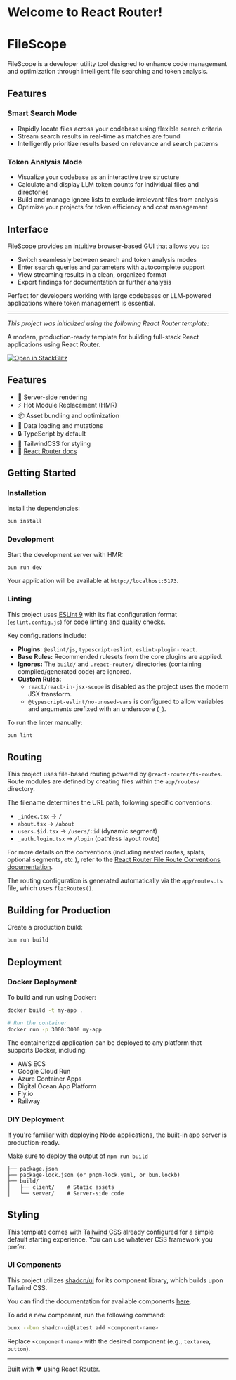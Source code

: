 # Welcome to React Router!

# FileScope

FileScope is a developer utility tool designed to enhance code management and optimization through intelligent file searching and token analysis.

## Features

### Smart Search Mode
- Rapidly locate files across your codebase using flexible search criteria
- Stream search results in real-time as matches are found
- Intelligently prioritize results based on relevance and search patterns

### Token Analysis Mode
- Visualize your codebase as an interactive tree structure
- Calculate and display LLM token counts for individual files and directories
- Build and manage ignore lists to exclude irrelevant files from analysis
- Optimize your projects for token efficiency and cost management

## Interface
FileScope provides an intuitive browser-based GUI that allows you to:
- Switch seamlessly between search and token analysis modes
- Enter search queries and parameters with autocomplete support
- View streaming results in a clean, organized format
- Export findings for documentation or further analysis

Perfect for developers working with large codebases or LLM-powered applications where token management is essential.

---
*This project was initialized using the following React Router template:*

A modern, production-ready template for building full-stack React applications using React Router.

[![Open in StackBlitz](https://developer.stackblitz.com/img/open_in_stackblitz.svg)](https://stackblitz.com/github/remix-run/react-router-templates/tree/main/default)

## Features

- 🚀 Server-side rendering
- ⚡️ Hot Module Replacement (HMR)
- 📦 Asset bundling and optimization
- 🔄 Data loading and mutations
- 🔒 TypeScript by default
- 🎉 TailwindCSS for styling
- 📖 [React Router docs](https://reactrouter.com/)

## Getting Started

### Installation

Install the dependencies:

```bash
bun install
```

### Development

Start the development server with HMR:

```bash
bun run dev
```

Your application will be available at `http://localhost:5173`.

### Linting

This project uses [ESLint 9](https://eslint.org/docs/latest/use/configure/configuration-files-new) with its flat configuration format (`eslint.config.js`) for code linting and quality checks.

Key configurations include:
- **Plugins:** `@eslint/js`, `typescript-eslint`, `eslint-plugin-react`.
- **Base Rules:** Recommended rulesets from the core plugins are applied.
- **Ignores:** The `build/` and `.react-router/` directories (containing compiled/generated code) are ignored.
- **Custom Rules:**
    - `react/react-in-jsx-scope` is disabled as the project uses the modern JSX transform.
    - `@typescript-eslint/no-unused-vars` is configured to allow variables and arguments prefixed with an underscore (`_`).

To run the linter manually:

```bash
bun lint
```

## Routing

This project uses file-based routing powered by `@react-router/fs-routes`. Route modules are defined by creating files within the `app/routes/` directory.

The filename determines the URL path, following specific conventions:
- `_index.tsx` -> `/`
- `about.tsx` -> `/about`
- `users.$id.tsx` -> `/users/:id` (dynamic segment)
- `_auth.login.tsx` -> `/login` (pathless layout route)

For more details on the conventions (including nested routes, splats, optional segments, etc.), refer to the [React Router File Route Conventions documentation](https://reactrouter.com/how-to/file-route-conventions).

The routing configuration is generated automatically via the `app/routes.ts` file, which uses `flatRoutes()`.

## Building for Production

Create a production build:

```bash
bun run build
```

## Deployment

### Docker Deployment

To build and run using Docker:

```bash
docker build -t my-app .

# Run the container
docker run -p 3000:3000 my-app
```

The containerized application can be deployed to any platform that supports Docker, including:

- AWS ECS
- Google Cloud Run
- Azure Container Apps
- Digital Ocean App Platform
- Fly.io
- Railway

### DIY Deployment

If you're familiar with deploying Node applications, the built-in app server is production-ready.

Make sure to deploy the output of `npm run build`

```
├── package.json
├── package-lock.json (or pnpm-lock.yaml, or bun.lockb)
├── build/
│   ├── client/    # Static assets
│   └── server/    # Server-side code
```

## Styling

This template comes with [Tailwind CSS](https://tailwindcss.com/) already configured for a simple default starting experience. You can use whatever CSS framework you prefer.

### UI Components

This project utilizes [shadcn/ui](https://ui.shadcn.com/) for its component library, which builds upon Tailwind CSS.

You can find the documentation for available components [here](https://ui.shadcn.com/docs/components/accordion).

To add a new component, run the following command:

```bash
bunx --bun shadcn-ui@latest add <component-name>
```

Replace `<component-name>` with the desired component (e.g., `textarea`, `button`).

---

Built with ❤️ using React Router.
